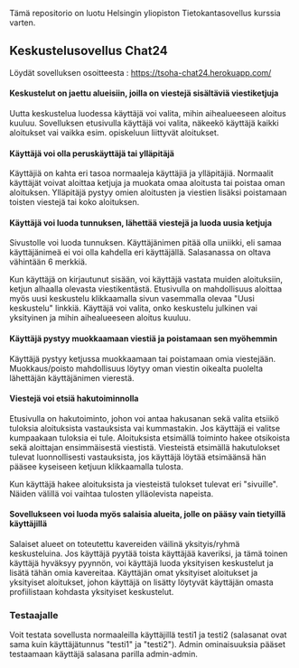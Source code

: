 Tämä repositorio on luotu Helsingin yliopiston Tietokantasovellus kurssia varten.

## Keskustelusovellus Chat24
Löydät sovelluksen osoitteesta : https://tsoha-chat24.herokuapp.com/

#### Keskustelut on jaettu alueisiin, joilla on viestejä sisältäviä viestiketjuja
Uutta keskustelua luodessa käyttäjä voi valita, mihin aihealueeseen aloitus kuuluu. Sovelluksen etusivulla käyttäjä voi valita, näkeekö käyttäjä kaikki aloitukset vai vaikka esim. opiskeluun liittyvät aloitukset.

#### Käyttäjä voi olla peruskäyttäjä tai ylläpitäjä
Käyttäjiä on kahta eri tasoa normaaleja käyttäjiä ja ylläpitäjiä. Normaalit käyttäjät voivat aloittaa ketjuja ja muokata omaa aloitusta tai poistaa oman aloituksen. Ylläpitäjä pystyy omien aloitusten ja viestien lisäksi poistamaan toisten viestejä tai koko aloituksen.

#### Käyttäjä voi luoda tunnuksen, lähettää viestejä ja luoda uusia ketjuja
Sivustolle voi luoda tunnuksen. Käyttäjänimen pitää olla uniikki, eli samaa käyttäjänimeä ei voi olla kahdella eri käyttäjällä. Salasanassa on oltava vähintään 6 merkkiä.

Kun käyttäjä on kirjautunut sisään, voi käyttäjä vastata muiden aloituksiin, ketjun alhaalla olevasta viestikentästä. Etusivulla on mahdollisuus aloittaa myös uusi keskustelu klikkaamalla sivun vasemmalla olevaa "Uusi keskustelu" linkkiä. Käyttäjä voi valita, onko keskustelu julkinen vai yksityinen ja mihin aihealueeseen aloitus kuuluu.

#### Käyttäjä pystyy muokkaamaan viestiä ja poistamaan sen myöhemmin
Käyttäjä pystyy ketjussa muokkaamaan tai poistamaan omia viestejään. Muokkaus/poisto mahdollisuus löytyy oman viestin oikealta puolelta lähettäjän käyttäjänimen vierestä.

#### Viestejä voi etsiä hakutoiminnolla
Etusivulla on hakutoiminto, johon voi antaa hakusanan sekä valita etsiikö tuloksia aloituksista vastauksista vai kummastakin. Jos käyttäjä ei valitse kumpaakaan tuloksia ei tule. Aloituksista etsimällä toiminto hakee otsikoista sekä aloittajan ensimmäisestä viestistä. Viesteistä etsimällä hakutulokset tulevat luonnollisesti vastauksista, jos käyttäjä löytää etsimäänsä hän pääsee kyseiseen ketjuun klikkaamalla tulosta.

Kun käyttäjä hakee aloituksista ja viesteistä tulokset tulevat eri "sivuille". Näiden välillä voi vaihtaa tulosten ylläolevista napeista.

#### Sovellukseen voi luoda myös salaisia alueita, jolle on pääsy vain tietyillä käyttäjillä
Salaiset alueet on toteutettu kavereiden väilinä yksityis/ryhmä keskusteluina. Jos käyttäjä pyytää toista käyttäjää kaveriksi, ja tämä toinen käyttäjä hyväksyy pyynnön, voi käyttäjä luoda yksityisen keskustelut ja lisätä tähän omia kavereitaa. Käyttäjän omat yksityiset aloitukset ja yksityiset aloitukset, johon käyttäjä on lisätty löytyvät käyttäjän omasta profiilistaan kohdasta yksityiset keskustelut.


### Testaajalle
Voit testata sovellusta normaaleilla käyttäjillä testi1 ja testi2 (salasanat ovat sama kuin käyttäjätunnus "testi1" ja "testi2"). Admin ominaisuuksia pääset testaamaan käyttäjä salasana parilla admin-admin.
